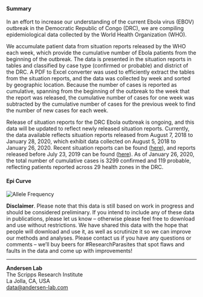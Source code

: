 #### Summary

In an effort to increase our understanding of the current Ebola virus (EBOV) outbreak in the Democratic Republic of Congo (DRC), we are compiling epidemiological data collected by the World Health Organization (WHO).

We accumulate patient data from situation reports released by the WHO each week, which provide the cumulative number of Ebola patients from the beginning of the outbreak. The data is presented in the situation reports in tables and classified by case type (confirmed or probable) and district of the DRC. A PDF to Excel converter was used to efficiently extract the tables from the situation reports, and the data was collected by week and sorted by geographic location. Because the number of cases is reported as cumulative, spanning from the beginning of the outbreak to the week that the report was released, the cumulative number of cases for one week was subtracted by the cumulative number of cases for the previous week to find the number of new cases for each week.

Release of situation reports for the DRC Ebola outbreak is ongoing, and this data will be updated to reflect newly released situation reports. Currently, the data available reflects situation reports released from August 7, 2018 to January 28, 2020, which exhibit data collected on August 5, 2018 to January 26, 2020. Recent situation reports can be found ([here](https://www.who.int/emergencies/diseases/ebola/drc-2019/situation-reports)), and reports released before July 23, 2019 can be found ([here](https://www.who.int/ebola/situation-reports/drc-2018/en/)). As of January 26, 2020, the total number of cumulative cases is 3299 confirmed and 119 probable, reflecting patients reported across 29 health zones in the DRC.

#### Epi Curve

![Allele Frequency](https://raw.githubusercontent.com/andersen-lab/ebole-drc-epidemiology/master/img/epi_curve.jpg)

**Disclaimer**. Please note that this data is still based on work in progress and should be considered preliminary. If you intend to include any of these data in publications, please let us know – otherwise please feel free to download and use without restrictions. We have shared this data with the hope that people will download and use it, as well as scrutinize it so we can improve our methods and analyses. Please contact us if you have any questions or comments – we’ll buy beers for #ResearchParasites that spot flaws and faults in the data and come up with improvements!

---
**Andersen Lab**  
The Scripps Research Institute  
La Jolla, CA, USA  
[data@andersen-lab.com](mailto:data@andersen-lab.com)
